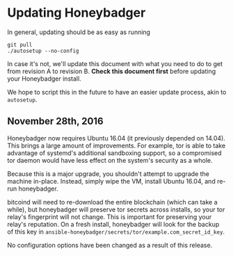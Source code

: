 Updating Honeybadger
====================

In general, updating should be as easy as running

```
git pull
./autosetup --no-config
```

In case it's not, we'll update this document with what you need to do to get
from revision A to revision B. **Check this document first** before updating
your Honeybadger install.

We hope to script this in the future to have an easier update process, akin to
`autosetup`.

November 28th, 2016
-------------------

Honeybadger now requires Ubuntu 16.04 (it previously depended on 14.04). This
brings a large amount of improvements. For example, tor is able to take
advantage of systemd's additional sandboxing support, so a compromised tor
daemon would have less effect on the system's security as a whole.

Because this is a major upgrade, you shouldn't attempt to upgrade the machine
in-place. Instead, simply wipe the VM, install Ubuntu 16.04, and re-run
honeybadger.

bitcoind will need to re-download the entire blockchain (which can take a
while), but honeybadger will preserve tor secrets across installs, so your tor
relay's fingerprint will not change. This is important for preserving your
relay's reputation. On a fresh install, honeybadger will look for the backup of
this key in `ansible-honeybadger/secrets/tor/example.com_secret_id_key`.

No configuration options have been changed as a result of this release.
